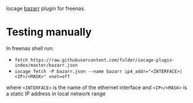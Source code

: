 Iocage [bazarr](https://github.com/morpheus65535/bazarr) plugin for freenas. 


# Testing manually

In freenas shell run:

* `fetch https://raw.githubusercontent.com/fulder/iocage-plugin-index/master/bazarr.json`
* `iocage fetch -P bazarr.json --name bazarr ip4_addr="<INTERFACE>|<IP>/<MASK>" vnet=off`

where `<INTERFACE>` is the name of the ethernet interface and `<IP>/<MASK>` is a static IP address in local network range
 